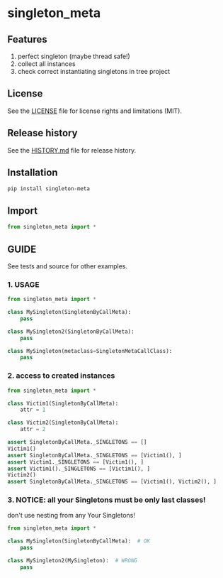 # singleton_meta


## Features
1. perfect singleton (maybe thread safe!)
2. collect all instances
3. check correct instantiating singletons in tree project


## License
See the [LICENSE](LICENSE) file for license rights and limitations (MIT).


## Release history
See the [HISTORY.md](HISTORY.md) file for release history.


## Installation
```commandline
pip install singleton-meta
```

## Import
```python
from singleton_meta import *
```


## GUIDE
See tests and source for other examples.

### 1. USAGE
```python
from singleton_meta import *

class MySingleton(SingletonByCallMeta):
    pass

class MySingleton2(SingletonByCallMeta):
    pass

class MySingleton(metaclass=SingletonMetaCallClass):
    pass
```

### 2. access to created instances
```python
from singleton_meta import *

class Victim1(SingletonByCallMeta):
    attr = 1

class Victim2(SingletonByCallMeta):
    attr = 2

assert SingletonByCallMeta._SINGLETONS == []
Victim1()
assert SingletonByCallMeta._SINGLETONS == [Victim1(), ]
assert Victim1._SINGLETONS == [Victim1(), ]
assert Victim1()._SINGLETONS == [Victim1(), ]
Victim2()
assert SingletonByCallMeta._SINGLETONS == [Victim1(), Victim2(), ]
```

### 3. NOTICE: all your Singletons must be only last classes!
don't use nesting from any Your Singletons!
```python
from singleton_meta import *

class MySingleton(SingletonByCallMeta):  # OK
    pass

class MySingleton2(MySingleton):  # WRONG
    pass
```
